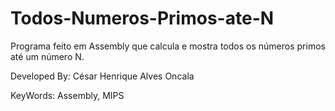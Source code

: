 # Todos-Numeros-Primos-ate-N
Programa feito em Assembly que calcula e mostra todos os números primos até um número N.


Developed By: César Henrique Alves Oncala

KeyWords: Assembly, MIPS
